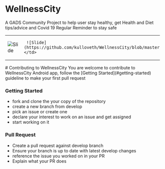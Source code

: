 # WellnessCity
A GADS Community Project to help user stay healthy, get Health and Diet tips/advice and Covid 19 Regular Reminder to stay safe
<table>
    <tr>
      <td>
          
   ![Slide](https://github.com/kulloveth/WellnessCity/blob/master/app/screenshots/Wcity.gif)
  </td>
   <td>

     ![Slide](https://github.com/kulloveth/WellnessCity/blob/master/app/screenshots/welcome.png)
    </td>
  </tr>
  </table>
# Contributing to WellnessCity
You are welcome to contribute to WellnessCity Android app, follow the [Getting Started](#getting-started) guideline to make your first pull request

### Getting Started
* fork and clone the your copy of the repository
* create a new branch from develop
* pick an issue or create one
* declare your interest to work on an issue and get assigned
* start working on it

### Pull Request
* Create a pull request against develop branch
* Ensure your branch is up to date with latest develop changes
* reference the issue you worked on in your PR
* Explain what your PR does
